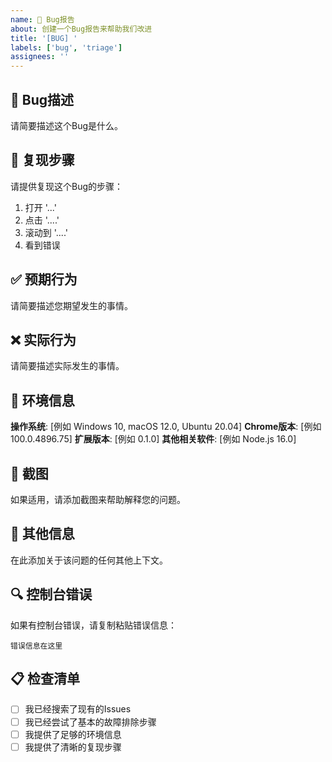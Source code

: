 ```yaml
---
name: 🐛 Bug报告
about: 创建一个Bug报告来帮助我们改进
title: '[BUG] '
labels: ['bug', 'triage']
assignees: ''
---
```


## 🐛 Bug描述
请简要描述这个Bug是什么。

## 🔄 复现步骤
请提供复现这个Bug的步骤：
1. 打开 '...'
2. 点击 '....'
3. 滚动到 '....'
4. 看到错误

## ✅ 预期行为
请简要描述您期望发生的事情。

## ❌ 实际行为
请简要描述实际发生的事情。

## 📱 环境信息
**操作系统**: [例如 Windows 10, macOS 12.0, Ubuntu 20.04]
**Chrome版本**: [例如 100.0.4896.75]
**扩展版本**: [例如 0.1.0]
**其他相关软件**: [例如 Node.js 16.0]

## 📸 截图
如果适用，请添加截图来帮助解释您的问题。

## 📝 其他信息
在此添加关于该问题的任何其他上下文。

## 🔍 控制台错误
如果有控制台错误，请复制粘贴错误信息：
```
错误信息在这里
```

## 📋 检查清单
- [ ] 我已经搜索了现有的Issues
- [ ] 我已经尝试了基本的故障排除步骤
- [ ] 我提供了足够的环境信息
- [ ] 我提供了清晰的复现步骤
